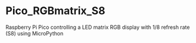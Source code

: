 # Pico_RGBmatrix_S8
Raspberry Pi Pico controlling a LED matrix RGB display with 1/8 refresh rate (S8) using MicroPython
